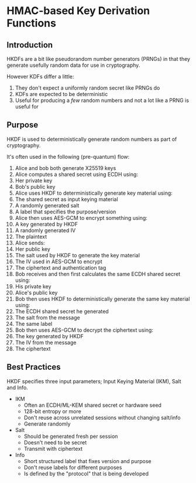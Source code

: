 # HMAC-based Key Derivation Functions

## Introduction

HKDFs are a bit like pseudorandom number generators (PRNGs) in that they generate usefully random data for use in cryptography.

However KDFs differ a little:

1. They don't expect a uniformly random secret like PRNGs do
1. KDFs are expected to be deterministic
1. Useful for producing a _few_ random numbers and not a lot like a PRNG is useful for

## Purpose

HKDF is used to deterministically generate random numbers as part of cryptography.

It's often used in the following (pre-quantum) flow:

1. Alice and bob both generate X25519 keys
2. Alice computes a shared secret using ECDH using:
  1. Her private key
  2. Bob's public key
3. Alice uses HKDF to deterministically generate key material using:
  1. The shared secret as input keying material
  2. A randomly generated salt
  3. A label that specifies the purpose/version
4. Alice then uses AES-GCM to encrypt something using:
  1. A key generated by HKDF
  2. A randomly generated IV
  3. The plaintext
5. Alice sends:
  1. Her public key
  2. The salt used by HKDF to generate the key material
  3. The IV used in AES-GCM to encrypt
  4. The ciphertext and authentication tag
6. Bob receives and then first calculates the same ECDH shared secret using:
  1. His private key
  2. Alice's public key
7. Bob then uses HKDF to deterministically generate the same key material using:
  1. The ECDH shared secret he generated
  2. The salt from the message
  3. The same label
8. Bob then uses AES-GCM to decrypt the ciphertext using:
  1. The key generated by HKDF
  2. The IV from the message
  3. The ciphertext

## Best Practices

HKDF specifies three input parameters; Input Keying Material (IKM), Salt and Info.

* IKM
  * Often an ECDH/ML-KEM shared secret or hardware seed
  * 128-bit entropy or more
  * Don't reuse across unrelated sessions without changing salt/info
  * Generate randomly
* Salt
  * Should be generated fresh per session
  * Doesn't need to be secret
  * Transmit with ciphertext
* Info
  * Short structured label that fixes version and purpose
  * Don't reuse labels for different purposes
  * Is defined by the "protocol" that is being developed
